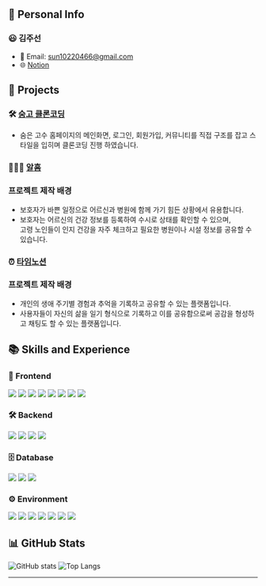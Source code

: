 ## 📄 Personal Info
### 😃 김주선

- 📧 Email: sun10220466@gmail.com
- 🌐 [Notion](https://carpal-fruit-c12.notion.site/d511d5fe05994c5c83dad3f8da07ada8?pvs=4)

## 📁 Projects
### 🛠️ [숨고 클론코딩](https://github.com/joosun0823/clone_coding.git)
- 숨은 고수 홈페이지의 메인화면, 로그인, 회원가입, 커뮤니티를 직접 구조를 잡고 스타일을 입히며 클론코딩 진행 하였습니다.


### 🧑‍🤝‍🧑 [알흠](https://github.com/joosun0823/Menbosa.git)
### 프로젝트 제작 배경

- 보호자가 바쁜 일정으로 어르신과 병원에 함께 가기 힘든 상황에서 유용합니다.
- 보호자는 어르신의 건강 정보를 등록하여 수시로 상태를 확인할 수 있으며, <br>
  고령 노인들이 인지 건강을 자주 체크하고 필요한 병원이나 시설 정보를 공유할 수 있습니다.

### ⏰ [타임노션](https://github.com/joosun0823/timenotionBack_final)
### 프로젝트 제작 배경

- 개인의 생애 주기별 경험과 추억을 기록하고 공유할 수 있는 플랫폼입니다.
- 사용자들이 자신의 삶을 일기 형식으로 기록하고 이를 공유함으로써 공감을 형성하고 채팅도 할 수 있는 플랫폼입니다.

##  📚 Skills and Experience

### 🎨 Frontend
<span><img src="https://img.shields.io/badge/HTML-E34F26?style=flat&logo=html5&logoColor=white"/></span>
<span><img src="https://img.shields.io/badge/CSS-1572B6?style=flat&logo=css3&logoColor=white"/></span>
<span><img src="https://img.shields.io/badge/JavaScript-F7DF1E?style=flat&logo=javascript&logoColor=white"/></span>
<span><img src="https://img.shields.io/badge/jQuery-0769AD?style=flat&logo=jquery&logoColor=white"/></span>
<span><img src="https://img.shields.io/badge/Thymeleaf-005F0F?style=flat&logo=thymeleaf&logoColor=white"/></span>
<span><img src="https://img.shields.io/badge/React-61DAFB?style=flat&logo=react&logoColor=black"/></span>
<span><img src="https://img.shields.io/badge/Vue.js-4FC08D?style=flat&logo=vue.js&logoColor=white"/></span>
<span><img src="https://img.shields.io/badge/Next.js-000000?style=flat&logo=next.js&logoColor=white"/></span>

### 🛠 Backend
<span><img src="https://img.shields.io/badge/Java-5382A1?style=flat"/></span>
<span><img src="https://img.shields.io/badge/Springboot-6DB33F?style=flat&logo=springboot&logoColor=white"/></span>
<span><img src="https://img.shields.io/badge/Node.js-339933?style=flat&logo=node.js&logoColor=white"/></span>
<span><img src="https://img.shields.io/badge/JSP-007396?style=flat&logo=java&logoColor=white"/></span>

### 🗄 Database
<span><img src="https://img.shields.io/badge/Oracle-F80000?style=flat&logo=oracle&logoColor=white"/></span>
<span><img src="https://img.shields.io/badge/MySQL-4479A1?style=flat&logo=mysql&logoColor=white"/></span>
<span><img src="https://img.shields.io/badge/MyBatis-B20000?style=flat&logo=mybatis&logoColor=white"/></span>


### ⚙ Environment
<div>
  <img src="https://img.shields.io/badge/Visual Studio Code-007ACC?style=flat&logo=visualstudiocode&logoColor=white"/>
  <img src="https://img.shields.io/badge/IntelliJ-FE315D?style=flat&logo=intellijidea&logoColor=white"/>
  <img src="https://img.shields.io/badge/Eclipse-2C2255?style=flat&logo=eclipse&logoColor=white"/>
  <img src="https://img.shields.io/badge/DBeaver-382923?style=flat&logo=dbeaver&logoColor=white"/>
  <img src="https://img.shields.io/badge/Git-F05032?style=flat&logo=git&logoColor=white"/>
  <img src="https://img.shields.io/badge/GitHub-181717?style=flat&logo=github&logoColor=white"/>
  <img src="https://img.shields.io/badge/Discord-5865F2?style=flat&logo=discord&logoColor=white"/>
</div>




## 📊 GitHub Stats
![GitHub stats](https://github-readme-stats.vercel.app/api?username=joosun0823&show_icons=true&theme=buefy)
![Top Langs](https://github-readme-stats.vercel.app/api/top-langs/?username=joosun0823&layout=compact&theme=buefy)

---
